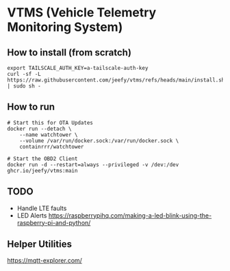 # VTMS (Vehicle Telemetry Monitoring System)

## How to install (from scratch)

```
export TAILSCALE_AUTH_KEY=a-tailscale-auth-key
curl -sf -L https://raw.githubusercontent.com/jeefy/vtms/refs/heads/main/install.sh | sudo sh -
```

## How to run

```
# Start this for OTA Updates
docker run --detach \
    --name watchtower \
    --volume /var/run/docker.sock:/var/run/docker.sock \
    containrrr/watchtower

# Start the OBD2 Client
docker run -d --restart=always --privileged -v /dev:/dev ghcr.io/jeefy/vtms:main
```

## TODO
- Handle LTE faults
- LED Alerts https://raspberrypihq.com/making-a-led-blink-using-the-raspberry-pi-and-python/

## Helper Utilities

https://mqtt-explorer.com/